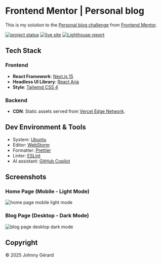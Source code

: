 # Frontend Mentor | Personal blog

This is my solution to
the [Personal blog challenge](https://www.frontendmentor.io/challenges/personal-blog-lJpVCnmozL)
from [Frontend Mentor](https://www.frontendmentor.io/).

[![project status](https://img.shields.io/badge/status-solution_published-success?style=for-the-badge)](https://www.frontendmentor.io/solutions/personal-blog-with-mdx-mbDCcrIflv)
[![live site](https://img.shields.io/badge/live_site-blue?style=for-the-badge)](https://fem-personal-blog-jgerard.vercel.app)
[![Lighthouse report](https://img.shields.io/badge/lighthouse-F44B21?style=for-the-badge&logo=lighthouse&logoColor=fff)](https://googlechrome.github.io/lighthouse/viewer/?gist=3baf0c7ed295438d7afaea9e8961c38e)

## Tech Stack

### Frontend

- **React Framework**: [Next.js 15](https://nextjs.org/)
- **Headless UI Library**: [React Aria](https://react-spectrum.adobe.com/react-aria/index.html)
- **Style**: [Tailwind CSS 4](https://tailwindcss.com/)

### Backend

- **CDN**: Static assets served from [Vercel Edge Network](https://vercel.com/docs/edge-network/overview).

## Dev Environment & Tools

- System: [Ubuntu](https://ubuntu.com/desktop)
- Editor: [WebStorm](https://www.jetbrains.com/webstorm/)
- Formatter: [Prettier](https://prettier.io/)
- Linter: [ESLint](https://eslint.org/)
- AI assistant: [GitHub Copilot](https://github.com/features/copilot)

## Screenshots

### Home Page (Mobile - Light Mode)

![home page mobile light mode](/doc/screenshot/home-mobile-light.avif)

### Blog Page (Desktop - Dark Mode)

![blog page desktop dark mode](/doc/screenshot/blog-desktop-dark.avif)

## Copyright

© 2025 Johnny Gérard
